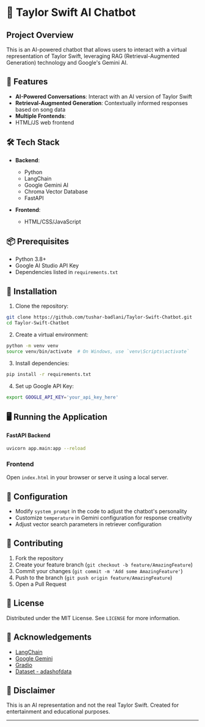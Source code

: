 # 🎵 Taylor Swift AI Chatbot 

## Project Overview

This is an AI-powered chatbot that allows users to interact with a virtual representation of Taylor Swift, leveraging RAG (Retrieval-Augmented Generation) technology and Google's Gemini AI.

## 🌟 Features

- **AI-Powered Conversations**: Interact with an AI version of Taylor Swift
- **Retrieval-Augmented Generation**: Contextually informed responses based on song data
- **Multiple Frontends**: 
- HTML/JS web frontend

## 🛠 Tech Stack

- **Backend**:
  - Python
  - LangChain
  - Google Gemini AI
  - Chroma Vector Database
  - FastAPI 

- **Frontend**:
  - HTML/CSS/JavaScript


## 📦 Prerequisites

- Python 3.8+
- Google AI Studio API Key
- Dependencies listed in `requirements.txt`

## 🚀 Installation

1. Clone the repository:
```bash
git clone https://github.com/tushar-badlani/Taylor-Swift-Chatbot.git
cd Taylor-Swift-Chatbot
```

2. Create a virtual environment:
```bash
python -m venv venv
source venv/bin/activate  # On Windows, use `venv\Scripts\activate`
```

3. Install dependencies:
```bash
pip install -r requirements.txt
```

4. Set up Google API Key:
```bash
export GOOGLE_API_KEY='your_api_key_here'
```


## 🖥 Running the Application

#### FastAPI Backend
```bash
uvicorn app.main:app --reload
```

### Frontend

Open `index.html` in your browser or serve it using a local server.

## 🔧 Configuration

- Modify `system_prompt` in the code to adjust the chatbot's personality
- Customize `temperature` in Gemini configuration for response creativity
- Adjust vector search parameters in retriever configuration

## 🤝 Contributing

1. Fork the repository
2. Create your feature branch (`git checkout -b feature/AmazingFeature`)
3. Commit your changes (`git commit -m 'Add some AmazingFeature'`)
4. Push to the branch (`git push origin feature/AmazingFeature`)
5. Open a Pull Request

## 📄 License

Distributed under the MIT License. See `LICENSE` for more information.

## 🙏 Acknowledgements

- [LangChain](https://www.langchain.com/)
- [Google Gemini](https://ai.google/)
- [Gradio](https://www.gradio.app/)
- [Dataset - adashofdata](https://github.com/adashofdata/taylor_swift_data)

## 🎤 Disclaimer

This is an AI representation and not the real Taylor Swift. Created for entertainment and educational purposes.

---
